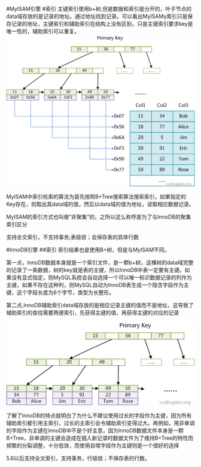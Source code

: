 
#MyISAM引擎
#索引
主键索引使用b+树,但是数据和索引是分开的，叶子节点的data域存放的是记录的地址。通过地址找到记录。可以看出MyISAMy索引只是保存记录的地址，主键索引和辅助索引在结构上没有区别，只是主键索引要求key是唯一性的，辅助索引可以重复。
![avatar](../resource/MyISAM.png)

MyISAM中索引检索的算法为首先按照B+Tree搜索算法搜索索引，如果指定的Key存在，则取出其data域的值，然后以data域的值为地址，读取相应数据记录。

MyISAM的索引方式也叫做“非聚集”的，之所以这么称呼是为了与InnoDB的聚集索引区分

支持全文索引，不支持事务;表级锁；会保存表的具体行数


#InnoDB引擎
##索引
索引结果也是使用B+树，但是与MyISAM不同。

第一点，InnoDB数据本身就是一个索引文件，是一颗b+树，这棵树的data域完整的记录了一条数据，树的key就是表的主键，所以InnoDB中表一定要有主键。如果没有显式指定，则MySQL系统会自动选择一个可以唯一标识数据记录的列作为主键，如果不存在这种列，则MySQL自动为InnoDB表生成一个隐含字段作为主键，这个字段长度为6个字节，类型为长整形。

第二点,InnoDB辅助索引data域存放的是相应记录主键的值而不是地址，这导致了辅助索引的查找需要两便索引，先获得主键的值，再获得主键的对应的记录

![avatar](../resource/InnoDB.png)

了解了InnoDB的特点就明白了为什么不建议使用过长的字段作为主键，因为所有辅助索引都引用主索引，过长的主索引会令辅助索引变得过大。再例如，用非单调的字段作为主键在InnoDB中不是个好主意，因为InnoDB数据文件本身是一颗B+Tree，非单调的主键会造成在插入新记录时数据文件为了维持B+Tree的特性而频繁的分裂调整，十分低效，而使用自增字段作为主键则是一个很好的选择

5.6以后支持全文索引，支持事务，行级锁；不保存表的行数。